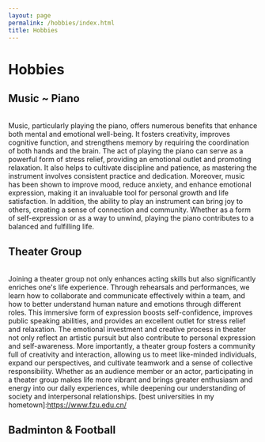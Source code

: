 ```yaml
---
layout: page
permalink: /hobbies/index.html
title: Hobbies
---
```


# Hobbies

## Music ~ Piano

<br>Music, particularly playing the piano, offers numerous benefits that enhance both mental and emotional well-being. It fosters creativity, improves cognitive function, and strengthens memory by requiring the coordination of both hands and the brain. The act of playing the piano can serve as a powerful form of stress relief, providing an emotional outlet and promoting relaxation. It also helps to cultivate discipline and patience, as mastering the instrument involves consistent practice and dedication. Moreover, music has been shown to improve mood, reduce anxiety, and enhance emotional expression, making it an invaluable tool for personal growth and life satisfaction. In addition, the ability to play an instrument can bring joy to others, creating a sense of connection and community. Whether as a form of self-expression or as a way to unwind, playing the piano contributes to a balanced and fulfilling life.
## Theater Group

<br>Joining a theater group not only enhances acting skills but also significantly enriches one's life experience. Through rehearsals and performances, we learn how to collaborate and communicate effectively within a team, and how to better understand human nature and emotions through different roles. This immersive form of expression boosts self-confidence, improves public speaking abilities, and provides an excellent outlet for stress relief and relaxation. The emotional investment and creative process in theater not only reflect an artistic pursuit but also contribute to personal expression and self-awareness. More importantly, a theater group fosters a community full of creativity and interaction, allowing us to meet like-minded individuals, expand our perspectives, and cultivate teamwork and a sense of collective responsibility. Whether as an audience member or an actor, participating in a theater group makes life more vibrant and brings greater enthusiasm and energy into our daily experiences, while deepening our understanding of society and interpersonal relationships.
[best universities in my hometown]:https://www.fzu.edu.cn/


## Badminton & Football

<!-- Calendly inline widget begin -->

<div class="calendly-inline-widget" data-url="https://calendly.com/lancecai/meet-with-lance" style="min-width:320px;height:630px;"></div>
<script type="text/javascript" src="https://assets.calendly.com/assets/external/widget.js" async></script>
<!-- Calendly inline widget end -->

